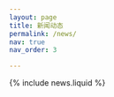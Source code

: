 ```yaml
---
layout: page
title: 新闻动态
permalink: /news/
nav: true
nav_order: 3

---
```


{% include news.liquid %}
